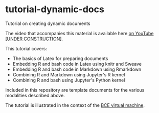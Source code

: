 # tutorial-dynamic-docs
Tutorial on creating dynamic documents

The video that accompanies this material is available here [on YouTube [UNDER CONSTRUCTION]]().

This tutorial covers:

* The basics of Latex for preparing documents
* Embedding R and bash code in Latex using knitr and Sweave
* Embedding R and bash code in Markdown using Rmarkdown
* Combining R and Markdown using Jupyter's R kernel
* Combining R and bash using Jupyter's Python kernel

Included in this repository are template documents for the various modalities described above.

The tutorial is illustrated in the context of the [BCE virtual machine](http://bce.berkeley.edu).
